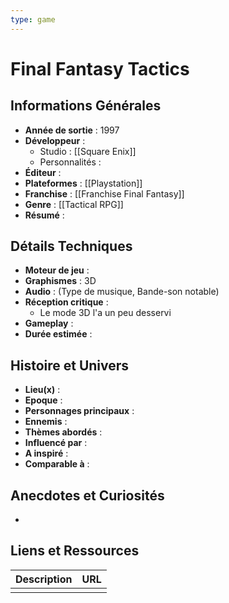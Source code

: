 ```yaml
---
type: game
---
```


# Final Fantasy Tactics

## Informations Générales

- **Année de sortie** : 1997
- **Développeur** : 
	- Studio : [[Square Enix]]
	- Personnalités : 
- **Éditeur** : 
- **Plateformes** : [[Playstation]]
- **Franchise** : [[Franchise Final Fantasy]]
- **Genre** : [[Tactical RPG]]
- **Résumé** : 

## Détails Techniques
- **Moteur de jeu** : 
- **Graphismes** : 3D
- **Audio** : (Type de musique, Bande-son notable)
- **Réception critique** : 
	- Le mode 3D l'a un peu desservi
- **Gameplay** :
- **Durée estimée** : 

## Histoire et Univers
- **Lieu(x)** : 
- **Epoque** : 
- **Personnages principaux** : 
- **Ennemis** :
- **Thèmes abordés** : 
- **Influencé par** :
- **A inspiré** : 
- **Comparable à** :
## Anecdotes et Curiosités
- 
## Liens et Ressources

| Description | URL |
| ----------- | --- |
|             |     |
